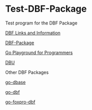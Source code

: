 # Test-DBF-Package
Test program for the DBF Package

[DBF Links and Information](https://github.com/Com1Software/Test-DBF-Package/wiki/Test-DBF-Package)

[DBF-Package](https://github.com/Com1Software/DBF-Package)

[Go Playground for Programmers](https://github.com/Com1Software/Go-Playground-for-Programmers)

[DBU](https://github.com/Com1Software/DBU)

Other DBF Packages

[go-dbase](https://github.com/Valentin-Kaiser/go-dbase)

[go-dbf](https://github.com/LindsayBradford/go-dbf)

[go-foxpro-dbf](https://github.com/SebastiaanKlippert/go-foxpro-dbf)

